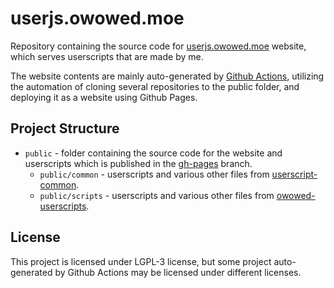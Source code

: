 
# userjs.owowed.moe

Repository containing the source code for [userjs.owowed.moe](https://userjs.owowed.moe/) website, which serves userscripts that are made by me.

The website contents are mainly auto-generated by [Github Actions](https://github.com/owowed/userjs.owowed.moe/actions), utilizing the automation of cloning several repositories to the public folder, and deploying it as a website using Github Pages.

## Project Structure

- `public` - folder containing the source code for the website and userscripts which is published in the [gh-pages](https://github.com/owowed/userjs.owowed.moe/tree/gh-pages) branch.
    - `public/common` - userscripts and various other files from [userscript-common](https://github.com/owowed/userscript-common).
    - `public/scripts` - userscripts and various other files from [owowed-userscripts](https://github.com/owowed/owowed-userscripts).

## License

This project is licensed under LGPL-3 license, but some project auto-generated by Github Actions may be licensed under different licenses.